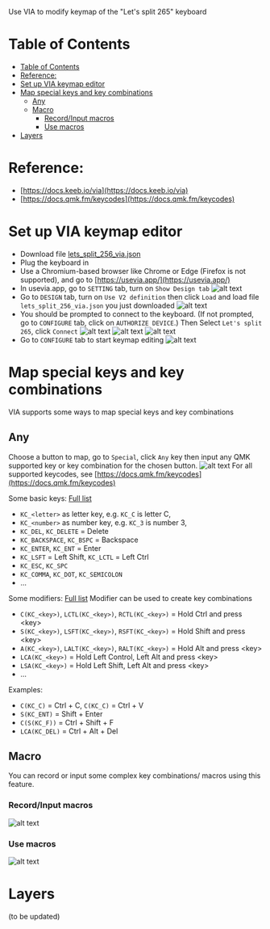 Use VIA to modify keymap of the "Let's split 265" keyboard

# Table of Contents
- [Table of Contents](#table-of-contents)
- [Reference:](#reference)
- [Set up VIA keymap editor](#set-up-via-keymap-editor)
- [Map special keys and key combinations](#map-special-keys-and-key-combinations)
  - [Any](#any)
  - [Macro](#macro)
    - [Record/Input macros](#recordinput-macros)
    - [Use macros](#use-macros)
- [Layers](#layers)

# Reference:
- [https://docs.keeb.io/via](https://docs.keeb.io/via)
- [https://docs.qmk.fm/keycodes](https://docs.qmk.fm/keycodes)
# Set up VIA keymap editor
- Download file [lets_split_256_via.json](lets_split_256_via.json)
- Plug the keyboard in
- Use a Chromium-based browser like Chrome or Edge (Firefox is not supported), and go to [https://usevia.app/](https://usevia.app/)
- In usevia.app, go to `SETTING` tab, turn on `Show Design tab`
   ![alt text](imgs/2024-11-03_18h10_08.png)
- Go to `DESIGN` tab, turn on `Use V2 definition` then click `Load` and load file `lets_split_256_via.json` you just downloaded
   ![alt text](imgs/2024-11-03_18h10_18.png)
- You should be prompted to connect to the keyboard. (If not prompted, go to `CONFIGURE` tab, click on `AUTHORIZE DEVICE`.) Then Select `Let's split 265`, click `Connect`
   ![alt text](imgs/2024-11-03_18h14_40.png)
   ![alt text](imgs/2024-11-03_18h13_32.png)
   ![alt text](imgs/2024-11-03_18h13_37.png)
- Go to `CONFIGURE` tab to start keymap editing
   ![alt text](imgs/2024-11-03_18h19_01.png)

# Map special keys and key combinations
VIA supports some ways to map special keys and key combinations
## Any
Choose a button to map, go to `Special`, click `Any` key then input any QMK supported key or key combination for the chosen button.
![alt text](imgs/2024-11-03_21h28_27.png)
For all supported keycodes, see [https://docs.qmk.fm/keycodes](https://docs.qmk.fm/keycodes)

Some basic keys: [Full list](https://docs.qmk.fm/keycodes#basic-keycodes)
- `KC_<letter>` as letter key, e.g. `KC_C` is letter C,
- `KC_<number>` as number key, e.g. `KC_3` is number 3,
- `KC_DEL`, `KC_DELETE` = Delete
- `KC_BACKSPACE`, `KC_BSPC` = Backspace
- `KC_ENTER`, `KC_ENT` = Enter
- `KC_LSFT` = Left Shift, `KC_LCTL` = Left Ctrl
- `KC_ESC`, `KC_SPC`
- `KC_COMMA`, `KC_DOT`, `KC_SEMICOLON`
- ...

Some modifiers: [Full list](https://docs.qmk.fm/keycodes#modifiers)
Modifier can be used to create key combinations
- `C(KC_<key>)`, `LCTL(KC_<key>)`, `RCTL(KC_<key>)` = Hold Ctrl and press \<key\>
- `S(KC_<key>)`, `LSFT(KC_<key>)`, `RSFT(KC_<key>)` = Hold Shift and press \<key\>
- `A(KC_<key>)`, `LALT(KC_<key>)`, `RALT(KC_<key>)` = Hold Alt and press \<key\>
- `LCA(KC_<key>)` = Hold Left Control, Left Alt and press \<key\>
- `LSA(KC_<key>)` = Hold Left Shift, Left Alt and press \<key\>
- ...

Examples:
- `C(KC_C)` = Ctrl + C, `C(KC_C)` = Ctrl + V
- `S(KC_ENT)` = Shift + Enter
- `C(S(KC_F))` = Ctrl + Shift + F
- `LCA(KC_DEL)` = Ctrl + Alt + Del

## Macro
You can record or input some complex key combinations/ macros using this feature.
### Record/Input macros
![alt text](imgs/2024-11-03_21h52_38.png)
### Use macros
![alt text](imgs/2024-11-03_21h52_20.png)
# Layers
(to be updated)

